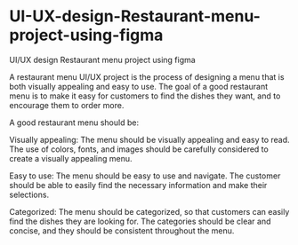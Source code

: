# UI-UX-design-Restaurant-menu-project-using-figma
UI/UX design  Restaurant menu project using figma

 A restaurant menu UI/UX project is the process of designing a menu that is
 both visually appealing and easy to use. The goal of a good restaurant menu
 is to make it easy for customers to find the dishes they want, and to
 encourage them to order more.
 
 A good restaurant menu should be:
 
 Visually appealing: The menu should be visually appealing and easy to read. The use of
 colors, fonts, and images should be carefully considered to create a visually appealing
 menu.
 
 Easy to use: The menu should be easy to use and navigate. The customer should be able to
 easily find the necessary information and make their selections.
 
 Categorized: The menu should be categorized, so that customers can easily find the dishes
 they are looking for. The categories should be clear and concise, and they should be
 consistent throughout the menu.

